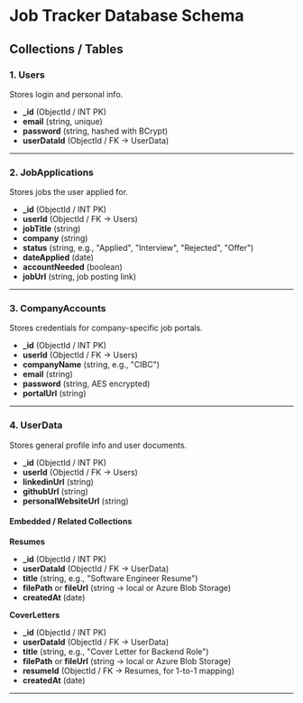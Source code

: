 # Job Tracker Database Schema

## Collections / Tables

### 1. Users
Stores login and personal info.

- **_id** (ObjectId / INT PK)
- **email** (string, unique)
- **password** (string, hashed with BCrypt)
- **userDataId** (ObjectId / FK → UserData)

---

### 2. JobApplications
Stores jobs the user applied for.

- **_id** (ObjectId / INT PK)
- **userId** (ObjectId / FK → Users)
- **jobTitle** (string)
- **company** (string)
- **status** (string, e.g., "Applied", "Interview", "Rejected", "Offer")
- **dateApplied** (date)
- **accountNeeded** (boolean)
- **jobUrl** (string, job posting link)

---

### 3. CompanyAccounts
Stores credentials for company-specific job portals.

- **_id** (ObjectId / INT PK)
- **userId** (ObjectId / FK → Users)
- **companyName** (string, e.g., "CIBC")
- **email** (string)
- **password** (string, AES encrypted)
- **portalUrl** (string)

---

### 4. UserData
Stores general profile info and user documents.

- **_id** (ObjectId / INT PK)
- **userId** (ObjectId / FK → Users)
- **linkedinUrl** (string)
- **githubUrl** (string)
- **personalWebsiteUrl** (string)

#### Embedded / Related Collections

**Resumes**
- **_id** (ObjectId / INT PK)
- **userDataId** (ObjectId / FK → UserData)
- **title** (string, e.g., "Software Engineer Resume")
- **filePath** or **fileUrl** (string → local or Azure Blob Storage)
- **createdAt** (date)

**CoverLetters**
- **_id** (ObjectId / INT PK)
- **userDataId** (ObjectId / FK → UserData)
- **title** (string, e.g., "Cover Letter for Backend Role")
- **filePath** or **fileUrl** (string → local or Azure Blob Storage)
- **resumeId** (ObjectId / FK → Resumes, for 1-to-1 mapping)
- **createdAt** (date)

---
